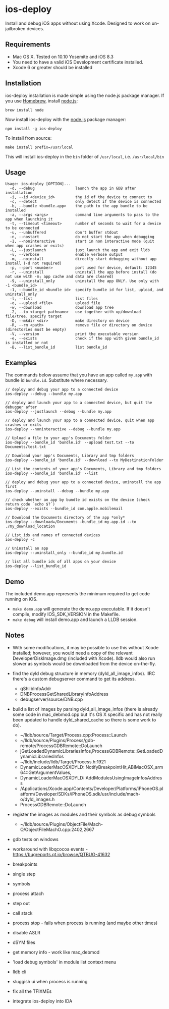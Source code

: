 ios-deploy
==========
Install and debug iOS apps without using Xcode. Designed to work on un-jailbroken devices.

## Requirements

* Mac OS X. Tested on 10.10 Yosemite and iOS 8.3
* You need to have a valid iOS Development certificate installed.
* Xcode 6 or greater should be installed

## Installation

ios-deploy installation is made simple using the node.js package manager.  If you use [Homebrew](http://brew.sh/), install [node.js](https://nodejs.org):

```
brew install node
```

Now install ios-deploy with the [node.js](https://nodejs.org) package manager:

```
npm install -g ios-deploy
```

To install from source:

```
make install prefix=/usr/local
```

This will install ios-deploy in the `bin` folder of `/usr/local`, i.e. `/usr/local/bin`

## Usage

    Usage: ios-deploy [OPTION]...
      -d, --debug                  launch the app in GDB after installation
      -i, --id <device_id>         the id of the device to connect to
      -c, --detect                 only detect if the device is connected
      -b, --bundle <bundle.app>    the path to the app bundle to be installed
      -a, --args <args>            command line arguments to pass to the app when launching it
      -t, --timeout <timeout>      number of seconds to wait for a device to be connected
      -u, --unbuffered             don't buffer stdout
      -n, --nostart                do not start the app when debugging
      -I, --noninteractive         start in non interactive mode (quit when app crashes or exits)
      -L, --justlaunch             just launch the app and exit lldb
      -v, --verbose                enable verbose output
      -m, --noinstall              directly start debugging without app install (-d not required)
      -p, --port <number>          port used for device, default: 12345
      -r, --uninstall              uninstall the app before install (do not use with -m; app cache and data are cleared)
      -9, --uninstall_only         uninstall the app ONLY. Use only with -1 <bundle_id>
      -1, --bundle_id <bundle id>  specify bundle id for list, upload, and uninstall_only
      -l, --list                   list files
      -o, --upload <file>          upload file
      -w, --download               download app tree
      -2, --to <target pathname>   use together with up/download file/tree. specify target
      -D, --mkdir <dir>            make directory on device
      -R, --rm <path>              remove file or directory on device (directories must be empty)
      -V, --version                print the executable version
      -e, --exists                 check if the app with given bundle_id is installed or not
      -B, --list_bundle_id         list bundle_id

## Examples

The commands below assume that you have an app called `my.app` with bundle id `bundle.id`. Substitute where necessary.

    // deploy and debug your app to a connected device
    ios-deploy --debug --bundle my.app

    // deploy and launch your app to a connected device, but quit the debugger after
    ios-deploy --justlaunch --debug --bundle my.app

    // deploy and launch your app to a connected device, quit when app crashes or exits
    ios-deploy --noninteractive --debug --bundle my.app

    // Upload a file to your app's Documents folder
    ios-deploy --bundle_id 'bundle.id' --upload test.txt --to Documents/test.txt

    // Download your app's Documents, Library and tmp folders
    ios-deploy --bundle_id 'bundle.id' --download --to MyDestinationFolder

    // List the contents of your app's Documents, Library and tmp folders
    ios-deploy --bundle_id 'bundle.id' --list

    // deploy and debug your app to a connected device, uninstall the app first
    ios-deploy --uninstall --debug --bundle my.app

    // check whether an app by bundle id exists on the device (check return code `echo $?`)
    ios-deploy --exists --bundle_id com.apple.mobilemail

    // Download the Documents directory of the app *only*
    ios-deploy --download=/Documents -bundle_id my.app.id --to ./my_download_location

    // List ids and names of connected devices
    ios-deploy -c

    // Uninstall an app
    ios-deploy --uninstall_only --bundle_id my.bundle.id

    // list all bundle ids of all apps on your device
    ios-deploy --list_bundle_id

## Demo

The included demo.app represents the minimum required to get code running on iOS.

* `make demo.app` will generate the demo.app executable. If it doesn't compile, modify IOS_SDK_VERSION in the Makefile.
* `make debug` will install demo.app and launch a LLDB session.

## Notes

* With some modifications, it may be possible to use this without Xcode installed; however, you would need a copy of the relevant DeveloperDiskImage.dmg (included with Xcode). lldb would also run slower as symbols would be downloaded from the device on-the-fly.

- find the dyld debug structure in memory (dyld_all_image_infos). IIRC
there's a custom debugserver command to get its address.
  - qShlibInfoAddr
  - DNBProcessGetSharedLibraryInfoAddress
  - debugserver/source/DNB.cpp
- build a list of images by parsing dyld_all_image_infos (there is
already some code in mac_debmod.cpp but it's OS X specific and has not
really been updated to handle dyld_shared_cache so there is some work to
do).
  - ~/lldb/source/Target/Process.cpp:Process::Launch
  - ~/lldb/source/Plugins/Process/gdb-remote/ProcessGDBRemote::DoLaunch
  - jGetLoadedDynamicLibrariesInfos,ProcessGDBRemote::GetLoadedDynamicLibrariesInfos
  - ~/lldb/include/lldb/Target/Process.h:1921
  - DynamicLoaderMacOSXDYLD::NotifyBreakpointHit,ABIMacOSX_arm64::GetArgumentValues,
  - DynamicLoaderMacOSXDYLD::AddModulesUsingImageInfosAddress
  - /Applications/Xcode.app/Contents/Developer/Platforms/iPhoneOS.platform/Developer/SDKs/iPhoneOS.sdk/usr/include/mach-o/dyld_images.h
  - ProcessGDBRemote::DoLaunch
- register the images as modules and their symbols as debug symbols
  - ~/lldb/source/Plugins/ObjectFile/Mach-O/ObjectFileMachO.cpp:2402,2667
- gdb tests on windows
- workaround with libqcocoa events - https://bugreports.qt.io/browse/QTBUG-41632
- breakpoints
- single step
- symbols

- process attach
- step out
- call stack
- process stop - fails when process is running (and maybe other times)
- disable ASLR
- dSYM files
- get memory info - work like mac_debmod
- 'load debug symbols' in module list context menu
- lldb cli
- sluggish ui when process is running
- fix all the TFIXMEs
- integrate ios-deploy into IDA
